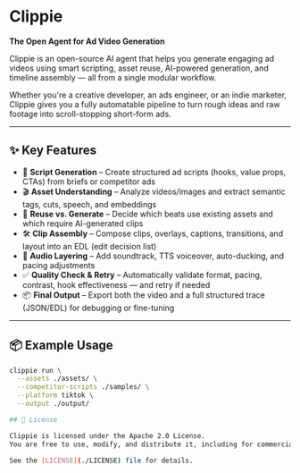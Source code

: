# Clippie

**The Open Agent for Ad Video Generation**

Clippie is an open-source AI agent that helps you generate engaging ad videos using smart scripting, asset reuse, AI-powered generation, and timeline assembly — all from a single modular workflow.

Whether you're a creative developer, an ads engineer, or an indie marketer, Clippie gives you a fully automatable pipeline to turn rough ideas and raw footage into scroll-stopping short-form ads.

---

## ✨ Key Features

- 🧠 **Script Generation** – Create structured ad scripts (hooks, value props, CTAs) from briefs or competitor ads  
- 🎬 **Asset Understanding** – Analyze videos/images and extract semantic tags, cuts, speech, and embeddings  
- 🧩 **Reuse vs. Generate** – Decide which beats use existing assets and which require AI-generated clips  
- 🛠️ **Clip Assembly** – Compose clips, overlays, captions, transitions, and layout into an EDL (edit decision list)  
- 🎵 **Audio Layering** – Add soundtrack, TTS voiceover, auto-ducking, and pacing adjustments  
- ✅ **Quality Check & Retry** – Automatically validate format, pacing, contrast, hook effectiveness — and retry if needed  
- 📦 **Final Output** – Export both the video and a full structured trace (JSON/EDL) for debugging or fine-tuning

---

## 📦 Example Usage

```bash
clippie run \
  --assets ./assets/ \
  --competitor-scripts ./samples/ \
  --platform tiktok \
  --output ./output/

## 📃 License

Clippie is licensed under the Apache 2.0 License.  
You are free to use, modify, and distribute it, including for commercial purposes.

See the [LICENSE](./LICENSE) file for details.

